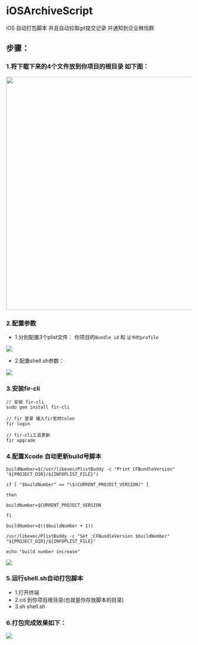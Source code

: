 # iOSArchiveScript

iOS 自动打包脚本 并且自动拉取git提交记录 并通知到企业微信群

## 步骤：
### 1.将下载下来的4个文件放到你项目的根目录 如下图：
<img src="https://i.postimg.cc/m2Xg9tQV/17964cc4-b185-4ed8-9254-1a20d1d4bad0.png" width="633" >

### 2.配置参数
- 1.分别配置3个plist文件： 你项目的`Bundle id`  和  `证书的profile`
<img src="https://i.postimg.cc/zBZcPF17/878dbd6d-39d7-4808-8ee3-da7e6110e33a.png" >

- 2.配置shell.sh参数：
<img src="https://i.postimg.cc/dQW9hjSf/03c32423-8267-493e-95e1-cc95ca7dff47.png" >

### 3.安装fir-cli
```
// 安装 fir-cli
sudo gem install fir-cli

// fir 登录 输入fir官网tolen
fir login

// fir-cli工具更新
fir upgrade
```

### 4.配置Xcode 自动更新build号脚本
```
buildNumber=$(/usr/libexec/PlistBuddy -c "Print CFBundleVersion" "${PROJECT_DIR}/${INFOPLIST_FILE}")

if [ "$buildNumber" == "\$(CURRENT_PROJECT_VERSION)" ]

then

buildNumber=$CURRENT_PROJECT_VERSION

fi

buildNumber=$(($buildNumber + 1))

/usr/libexec/PlistBuddy -c "Set :CFBundleVersion $buildNumber" "${PROJECT_DIR}/${INFOPLIST_FILE}"

echo "build number increase"
```
<img src="https://i.postimg.cc/QtjYgxDx/0a5815bf-af57-453f-8429-f51071f6c30f.png" >

### 5.运行shell.sh自动打包脚本
- 1.打开终端
- 2.cd 到你项目根目录(也就是你存放脚本的目录)
- 3.sh shell.sh

### 6.打包完成效果如下：
<img src="https://i.postimg.cc/cJvJkNNR/3955c30f-9923-4182-9a07-46dea7bc7e87.png" >
